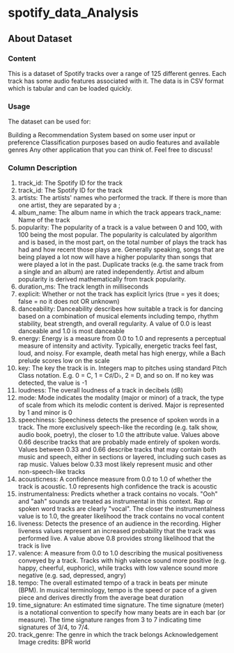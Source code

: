 # spotify_data_Analysis

## About Dataset
### Content
This is a dataset of Spotify tracks over a range of 125 different genres. Each track has some audio features associated with it. The data is in CSV format which is tabular and can be loaded quickly.

### Usage
The dataset can be used for:

Building a Recommendation System based on some user input or preference
Classification purposes based on audio features and available genres
Any other application that you can think of. Feel free to discuss!
###  Column Description

1. track_id: The Spotify ID for the track
1. track_id: The Spotify ID for the track
1. artists: The artists' names who performed the track. If there is more than one artist, they are separated by a ;
1. album_name: The album name in which the track appears
track_name: Name of the track
1. popularity: The popularity of a track is a value between 0 and 100, with 100 being the most popular. The popularity is calculated by algorithm and is based, in the most part, on the total number of plays the track has had and how recent those plays are. Generally speaking, songs that are being played a lot now will have a higher popularity than songs that were played a lot in the past. Duplicate tracks (e.g. the same track from a single and an album) are rated independently. Artist and album popularity is derived mathematically from track popularity.
1. duration_ms: The track length in milliseconds
1. explicit: Whether or not the track has explicit lyrics (true = yes it does; false = no it does not OR unknown)
1. danceability: Danceability describes how suitable a track is for dancing based on a combination of musical elements including tempo, rhythm stability, beat strength, and overall regularity. A value of 0.0 is least danceable and 1.0 is most danceable
1. energy: Energy is a measure from 0.0 to 1.0 and represents a perceptual measure of intensity and activity. Typically, energetic tracks feel fast, loud, and noisy. For example, death metal has high energy, while a Bach prelude scores low on the scale
1. key: The key the track is in. Integers map to pitches using standard Pitch Class notation. E.g. 0 = C, 1 = C♯/D♭, 2 = D, and so on. If no key was detected, the value is -1
1. loudness: The overall loudness of a track in decibels (dB)
1. mode: Mode indicates the modality (major or minor) of a track, the type of scale from which its melodic content is derived. Major is represented by 1 and minor is 0
1. speechiness: Speechiness detects the presence of spoken words in a track. The more exclusively speech-like the recording (e.g. talk show, audio book, poetry), the closer to 1.0 the attribute value. Values above 0.66 describe tracks that are probably made entirely of spoken words. Values between 0.33 and 0.66 describe tracks that may contain both music and speech, either in sections or layered, including such cases as rap music. Values below 0.33 most likely represent music and other non-speech-like tracks
1. acousticness: A confidence measure from 0.0 to 1.0 of whether the track is acoustic. 1.0 represents high confidence the track is acoustic
1. instrumentalness: Predicts whether a track contains no vocals. "Ooh" and "aah" sounds are treated as instrumental in this context. Rap or spoken word tracks are clearly "vocal". The closer the instrumentalness value is to 1.0, the greater likelihood the track contains no vocal content
1. liveness: Detects the presence of an audience in the recording. Higher liveness values represent an increased probability that the track was performed live. A value above 0.8 provides strong likelihood that the track is live
1. valence: A measure from 0.0 to 1.0 describing the musical positiveness conveyed by a track. Tracks with high valence sound more positive (e.g. happy, cheerful, euphoric), while tracks with low valence sound more negative (e.g. sad, depressed, angry)
1. tempo: The overall estimated tempo of a track in beats per minute (BPM). In musical terminology, tempo is the speed or pace of a given piece and derives directly from the average beat duration
1. time_signature: An estimated time signature. The time signature (meter) is a notational convention to specify how many beats are in each bar (or measure). The time signature ranges from 3 to 7 indicating time signatures of 3/4, to 7/4.
1. track_genre: The genre in which the track belongs
Acknowledgement
Image credits: BPR world
